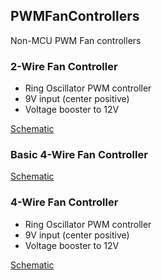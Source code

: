 ## PWMFanControllers

Non-MCU PWM Fan controllers

### 2-Wire Fan Controller

- Ring Oscillator PWM controller
- 9V input (center positive)
- Voltage booster to 12V

[Schematic](2WireFanPWMHexDriverWith9VBoost12V/doc/Schematic/2WireFanPWMHexDriverWith9VBoost12V.pdf)

### Basic 4-Wire Fan Controller

[Schematic](4WireFanPWMHexDriver/doc/4WireFanPWMHexDriver.pdf)

### 4-Wire Fan Controller

- Ring Oscillator PWM controller
- 9V input (center positive)
- Voltage booster to 12V

[Schematic](4WireFanPWMHexDriverWith9VBoost12V/doc/Schematic/4WireFanPWMHexDriverWith9VBoost12V.pdf)
